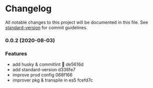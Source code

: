# Changelog

All notable changes to this project will be documented in this file. See [standard-version](https://github.com/conventional-changelog/standard-version) for commit guidelines.

### 0.0.2 (2020-08-03)


### Features

* add husky & commitlint :tada: de5616d
* add standard-version d336fe7
* improve prod config 068f166
* improver pkg & transpile in es5 fcefd7c
